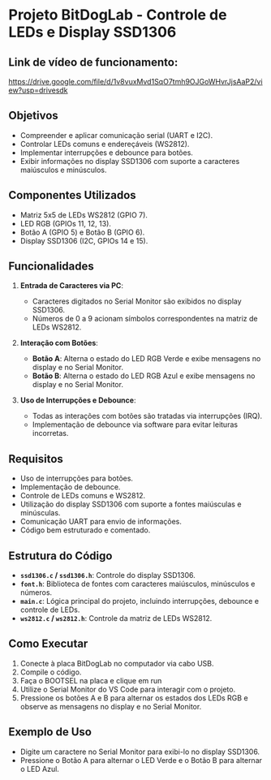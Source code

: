 # Projeto BitDogLab - Controle de LEDs e Display SSD1306

## Link de vídeo de funcionamento:
https://drive.google.com/file/d/1v8vuxMvd1SqO7tmh9OJGoWHvrJjsAaP2/view?usp=drivesdk

## Objetivos
- Compreender e aplicar comunicação serial (UART e I2C).
- Controlar LEDs comuns e endereçáveis (WS2812).
- Implementar interrupções e debounce para botões.
- Exibir informações no display SSD1306 com suporte a caracteres maiúsculos e minúsculos.

## Componentes Utilizados
- Matriz 5x5 de LEDs WS2812 (GPIO 7).
- LED RGB (GPIOs 11, 12, 13).
- Botão A (GPIO 5) e Botão B (GPIO 6).
- Display SSD1306 (I2C, GPIOs 14 e 15).

## Funcionalidades

1. **Entrada de Caracteres via PC**:
   - Caracteres digitados no Serial Monitor são exibidos no display SSD1306.
   - Números de 0 a 9 acionam símbolos correspondentes na matriz de LEDs WS2812.

2. **Interação com Botões**:
   - **Botão A**: Alterna o estado do LED RGB Verde e exibe mensagens no display e no Serial Monitor.
   - **Botão B**: Alterna o estado do LED RGB Azul e exibe mensagens no display e no Serial Monitor.

3. **Uso de Interrupções e Debounce**:
   - Todas as interações com botões são tratadas via interrupções (IRQ).
   - Implementação de debounce via software para evitar leituras incorretas.

## Requisitos
- Uso de interrupções para botões.
- Implementação de debounce.
- Controle de LEDs comuns e WS2812.
- Utilização do display SSD1306 com suporte a fontes maiúsculas e minúsculas.
- Comunicação UART para envio de informações.
- Código bem estruturado e comentado.

## Estrutura do Código
- **`ssd1306.c` / `ssd1306.h`**: Controle do display SSD1306.
- **`font.h`**: Biblioteca de fontes com caracteres maiúsculos, minúsculos e números.
- **`main.c`**: Lógica principal do projeto, incluindo interrupções, debounce e controle de LEDs.
- **`ws2812.c` / `ws2812.h`**: Controle da matriz de LEDs WS2812.

## Como Executar
1. Conecte à placa BitDogLab no computador via cabo USB.
2. Compile o código.
3. Faça o BOOTSEL na placa e clique em run
4. Utilize o Serial Monitor do VS Code para interagir com o projeto.
5. Pressione os botões A e B para alternar os estados dos LEDs RGB e observe as mensagens no display e no Serial Monitor.

## Exemplo de Uso
- Digite um caractere no Serial Monitor para exibi-lo no display SSD1306.
- Pressione o Botão A para alternar o LED Verde e o Botão B para alternar o LED Azul.
